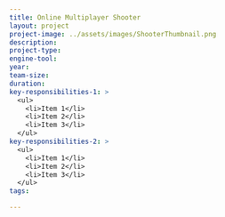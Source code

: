 ```yaml
---
title: Online Multiplayer Shooter
layout: project
project-image: ../assets/images/ShooterThumbnail.png
description: 
project-type: 
engine-tool: 
year: 
team-size: 
duration:
key-responsibilities-1: >
  <ul>
    <li>Item 1</li>
    <li>Item 2</li>
    <li>Item 3</li>
  </ul>
key-responsibilities-2: >
  <ul>
    <li>Item 1</li>
    <li>Item 2</li>
    <li>Item 3</li>
  </ul>
tags:

---
```

